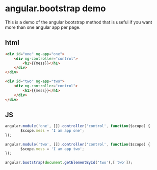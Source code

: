 # angular.bootstrap demo

This is a demo of the angular bootstrap method that is useful if you want more than one angular app per page.

## html

```html
<div id="one" ng-app="one">
    <div ng-controller="control">
        <h1>{{mess}}</h1>
    </div>
</div>
 
<div id="two" ng-app="two">
    <div ng-controller="control">
        <h1>{{mess}}</h1>
    </div>
</div>
```

## JS

```js
angular.module('one', []).controller('control', function($scope) {
       $scope.mess = 'I am app one';
});
 
angular.module('two', []).controller('control', function($scope) {
       $scope.mess = 'I am app two';
});
 
angular.bootstrap(document.getElementById('two'),['two']);
```